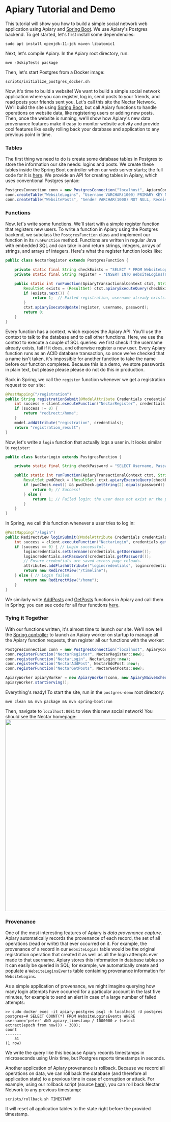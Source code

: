 # Apiary Tutorial and Demo

This tutorial will show you how to build a simple social network
web application using Apiary and [Spring Boot](https://spring.io/projects/spring-boot).
We use Apiary's Postgres backend.
To get started, let's first install some dependencies:

```shell
sudo apt install openjdk-11-jdk maven libatomic1
```

Next, let's compile Apiary. In the Apiary root directory, run:

```shell
mvn -DskipTests package
```

Then, let's start Postgres from a Docker image:

```shell
scripts/initialize_postgres_docker.sh
```

Now, it's time to build a website!
We want to build a simple social network application where you can
register, log in, send posts to your friends, and read
posts your friends sent you.  Let's call this site the Nectar Network.
We'll build the site using [Spring Boot](https://spring.io/projects/spring-boot),
but call Apiary functions to handle operations on website data,
like registering users or adding new posts.
Then, once the website is running,
we'll show how Apiary's new data provenance features make it easy
to monitor website activity and provide
cool features like easily rolling back
your database and application to any previous point in time.

### Tables 
The first thing we need to do is  create some database tables in Postgres
to store the information our site needs: logins and posts.
We create these tables inside the Spring Boot controller
when our web server starts;
the full code for it is [here](src/main/java/org/dbos/apiary/postgresdemo/NectarController.java).
We provide an API for creating tables in Apiary, which uses
conventional Postgres syntax:

```java
PostgresConnection conn = new PostgresConnection("localhost", ApiaryConfig.postgresPort);
conn.createTable("WebsiteLogins", "Username VARCHAR(1000) PRIMARY KEY NOT NULL, Password VARCHAR(1000) NOT NULL");
conn.createTable("WebsitePosts", "Sender VARCHAR(1000) NOT NULL, Receiver VARCHAR(1000) NOT NULL, PostText VARCHAR(10000) NOT NULL");
```

### Functions

Now, let's write some functions.
We'll start with a simple register function that registers new users.
To write a function in Apiary using the Postgres backend,
we subclass the `PostgresFunction` class
and implement our function in its `runFunction` method.
Functions are written in regular Java with
embedded SQL and can take in and return
strings, integers, arrays of strings, and arrays of integers.
Here's what the register function looks like:

```java
public class NectarRegister extends PostgresFunction {

    private static final String checkExists = "SELECT * FROM WebsiteLogins WHERE Username=?";
    private static final String register = "INSERT INTO WebsiteLogins(Username, Password) VALUES (?, ?);";

    public static int runFunction(ApiaryTransactionalContext ctxt, String username, String password) throws SQLException {
        ResultSet exists = (ResultSet) ctxt.apiaryExecuteQuery(checkExists, username);
        if (exists.next()) {
            return 1;  // Failed registration, username already exists.
        }
        ctxt.apiaryExecuteUpdate(register, username, password);
        return 0;
    }
}

```

Every function has a context, which exposes the
Apiary API.  You'll use the context to talk to the database
and to call other functions.  Here, we use the context to execute
a couple of SQL queries: we first check if the username already exists,
fail if it does, and otherwise register a new user.
Every Apiary function runs as an ACID database transaction,
so once we've checked that a name isn't taken, it's impossible
for another function to take the name before our function completes.
Because this is a demo, we store passwords in plain text,
but please please please do not do this in production.

Back in Spring, we call the `register` function
whenever we get a registration request to our site:
```java
@PostMapping("/registration")
public String registrationSubmit(@ModelAttribute Credentials credentials, Model model) throws IOException {
    int success = client.executeFunction("NectarRegister", credentials.getUsername(), credentials.getPassword()).getInt();
    if (success != 0) {
        return "redirect:/home";
    }
    model.addAttribute("registration", credentials);
    return "registration_result";
}
```

Now, let's write a `login` function that actually logs a user in.
It looks similar to `register`:

```java
public class NectarLogin extends PostgresFunction {

    private static final String checkPassword = "SELECT Username, Password FROM WebsiteLogins WHERE Username=?";

    public static int runFunction(ApiaryTransactionalContext ctxt, String username, String password) throws SQLException {
        ResultSet pwdCheck = (ResultSet) ctxt.apiaryExecuteQuery(checkPassword, username);
        if (pwdCheck.next() && pwdCheck.getString(2).equals(password)) {
            return 0; // Success!
        } else {
            return 1; // Failed login: the user does not exist or the password is wrong.
        }
    }
}
```

In Spring, we call this function whenever a user tries to log in:

```java
@PostMapping("/login")
public RedirectView loginSubmit(@ModelAttribute Credentials credentials, @ModelAttribute("logincredentials") Credentials logincredentials, RedirectAttributes attributes) throws InvalidProtocolBufferException {
    int success = client.executeFunction("NectarLogin", credentials.getUsername(), credentials.getPassword()).getInt();
    if (success == 0) { // Login successful.
        logincredentials.setUsername(credentials.getUsername());
        logincredentials.setPassword(credentials.getPassword());
        // Ensure credentials are saved across page reloads.
        attributes.addFlashAttribute("logincredentials", logincredentials);
        return new RedirectView("/timeline");
    } else { // Login failed.
        return new RedirectView("/home");
    }
}
```

We similarly write [AddPosts](src/main/java/org/dbos/apiary/postgresdemo/functions/NectarAddPost.java)
and [GetPosts](src/main/java/org/dbos/apiary/postgresdemo/functions/NectarGetPosts.java)
functions in Apiary and call them in Spring;
you can see code for all four functions [here](src/main/java/org/dbos/apiary/postgresdemo/functions).

### Tying it Together

With our functions written, it's almost time to launch our site.
We'll now tell the [Spring controller](src/main/java/org/dbos/apiary/postgresdemo/NectarController.java)
to launch an Apiary worker on startup to manage all the Apiary function requests,
then register all our functions with the worker:

```java
PostgresConnection conn = new PostgresConnection("localhost", ApiaryConfig.postgresPort, "postgres", "postgres", "dbos");
conn.registerFunction("NectarRegister", NectarRegister::new);
conn.registerFunction("NectarLogin", NectarLogin::new);
conn.registerFunction("NectarAddPost", NectarAddPost::new);
conn.registerFunction("NectarGetPosts", NectarGetPosts::new);

ApiaryWorker apiaryWorker = new ApiaryWorker(conn, new ApiaryNaiveScheduler(), 4);
apiaryWorker.startServing();
```

Everything's ready!  To start the site, run in the `postgres-demo` root directory:

    mvn clean && mvn package && mvn spring-boot:run

Then, navigate to `localhost:8081` to view this new social network! You should see the Nectar homepage:
<img src="https://storage.googleapis.com/apiary_public/nectar_network_homepage.png" width="600">

### Provenance

One of the most interesting features of Apiary is _data provenance capture_.
Apiary automatically records the provenance of each record,
the set of all operations (read or write) that ever occurred on it.
For example, the provenance of a record in our `WebsiteLogins` table
would be the original registration operation that created it
as well as all the login attempts ever made to that username.
Apiary stores this information in database tables so it can easily
be queried in SQL; for example, we automatically create and populate
a `WebsiteLoginsEvents` table containing provenance information
for `WebsiteLogins`.

As a simple application of provenance, we might imagine querying
how many login attempts have occurred for a particular account in the last
five minutes,  for example to send an alert in case of a large
number of failed attempts:


```postgresql
>> sudo docker exec -it apiary-postgres psql -h localhost -U postgres
postgres=# SELECT COUNT(*) FROM WebsiteLoginsEvents WHERE username='peter' AND apiary_timestamp / 1000000 > (select extract(epoch from now()) - 300);
count
-------
    51
(1 row)
```
We write the query like this because Apiary records timestamps in
microseconds using Unix time, but Postgres reports timestamps in seconds.

Another application of Apiary provenance is rollback.  Because we
record all operations on data, we can roll back the database
(and therefore all application state) to a previous time
in case of corruption or attack.  For example, using our rollback
script (source [here](src/main/java/org/dbos/apiary/postgresdemo/executable/RollbackExecutable.java)), you can roll back Nectar Network to
any previous timestamp:

    scripts/rollback.sh TIMESTAMP

It will reset all application tables to the state right before the provided timestamp.

